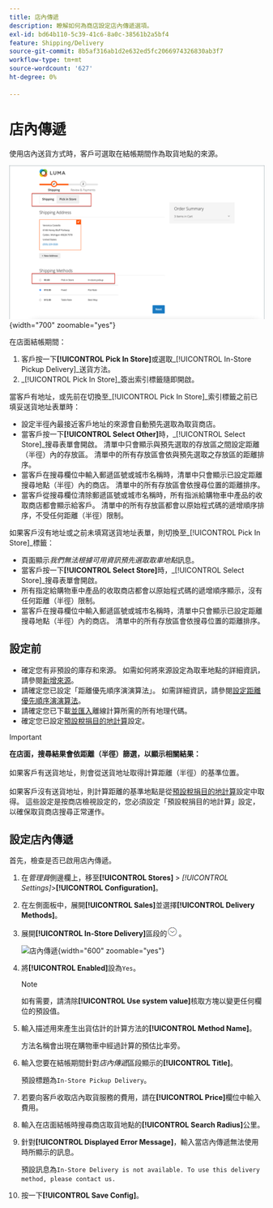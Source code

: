 ```yaml
---
title: 店內傳遞
description: 瞭解如何為商店設定店內傳遞選項。
exl-id: bd64b110-5c39-41c6-8a0c-38561b2a5bf4
feature: Shipping/Delivery
source-git-commit: 8b5af316ab1d2e632ed5fc2066974326830ab3f7
workflow-type: tm+mt
source-wordcount: '627'
ht-degree: 0%

---
```


# 店內傳遞

使用店內送貨方式時，客戶可選取在結帳期間作為取貨地點的來源。

![結帳時的店內傳遞方法](./assets/luma-in-store-example.png){width="700" zoomable="yes"}

在店面結帳期間：

1. 客戶按一下&#x200B;**[!UICONTROL Pick In Store]**&#x200B;或選取&#x200B;_[!UICONTROL In-Store Pickup Delivery]_送貨方法。
1. _[!UICONTROL Pick In Store]_簽出索引標籤隨即開啟。

當客戶有地址，或先前在切換至&#x200B;_[!UICONTROL Pick In Store]_索引標籤之前已填妥送貨地址表單時：

- 設定半徑內最接近客戶地址的來源會自動預先選取為取貨商店。
- 當客戶按一下&#x200B;**[!UICONTROL Select Other]**&#x200B;時，_[!UICONTROL Select Store]_搜尋表單會開啟。 清單中只會顯示與預先選取的存放區之間設定距離（半徑）內的存放區。 清單中的所有存放區會依與預先選取之存放區的距離排序。
- 當客戶在搜尋欄位中輸入郵遞區號或城市名稱時，清單中只會顯示已設定距離搜尋地點（半徑）內的商店。 清單中的所有存放區會依搜尋位置的距離排序。
- 當客戶從搜尋欄位清除郵遞區號或城市名稱時，所有指派給購物車中產品的收取商店都會顯示給客戶。 清單中的所有存放區都會以原始程式碼的遞增順序排序，不受任何距離（半徑）限制。

如果客戶沒有地址或之前未填寫送貨地址表單，則切換至&#x200B;_[!UICONTROL Pick In Store]_標籤：

- 頁面顯示&#x200B;_我們無法根據可用資訊預先選取取車地點_&#x200B;訊息。
- 當客戶按一下&#x200B;**[!UICONTROL Select Store]**&#x200B;時，_[!UICONTROL Select Store]_搜尋表單會開啟。
- 所有指定給購物車中產品的收取商店都會以原始程式碼的遞增順序顯示，沒有任何距離（半徑）限制。
- 當客戶在搜尋欄位中輸入郵遞區號或城市名稱時，清單中只會顯示已設定距離搜尋地點（半徑）內的商店。 清單中的所有存放區會依搜尋位置的距離排序。

## 設定前

- 確定您有非預設的庫存和來源。 如需如何將來源設定為取車地點的詳細資訊，請參閱[新增來源](../inventory-management/sources-add.md)。
- 請確定您已設定「距離優先順序演演算法」。 如需詳細資訊，請參閱[設定距離優先順序演演算法](../inventory-management/distance-priority-algorithm.md)。
- 請確定您已下載[並匯入](../inventory-management/cli.md#import-geocodes)離線計算所需的所有地理代碼。
- 確定您已設定[預設稅捐目的地計算](../configuration-reference/sales/tax.md#default-tax-destination-calculation)設定。

>[!IMPORTANT]
>
>**在店面，搜尋結果會依距離（半徑）篩選，以顯示相關結果：**<br><br>
>如果客戶有送貨地址，則會從送貨地址取得計算距離（半徑）的基準位置。<br><br>
>如果客戶沒有送貨地址，則計算距離的基準地點是從[預設稅捐目的地計算](../configuration-reference/sales/tax.md#default-tax-destination-calculation)設定中取得。 這些設定是按商店檢視設定的，您必須設定「預設稅捐目的地計算」設定，以確保取貨商店搜尋正常運作。

## 設定店內傳遞

首先，檢查是否已啟用店內傳遞。

1. 在&#x200B;_管理員_&#x200B;側邊欄上，移至&#x200B;**[!UICONTROL Stores]** > _[!UICONTROL Settings]_>**[!UICONTROL Configuration]**。

1. 在左側面板中，展開&#x200B;**[!UICONTROL Sales]**&#x200B;並選擇&#x200B;**[!UICONTROL Delivery Methods]**。

1. 展開&#x200B;**[!UICONTROL In-Store Delivery]**&#x200B;區段的![擴充選擇器](../assets/icon-display-expand.png)。

   ![店內傳遞](../configuration-reference/sales/assets/delivery-methods-in-store-delivery.png){width="600" zoomable="yes"}

1. 將&#x200B;**[!UICONTROL Enabled]**&#x200B;設為`Yes`。

   >[!NOTE]
   >
   >如有需要，請清除&#x200B;**[!UICONTROL Use system value]**&#x200B;核取方塊以變更任何欄位的預設值。

1. 輸入描述用來產生出貨估計的計算方法的&#x200B;**[!UICONTROL Method Name]**。

   方法名稱會出現在購物車中經過計算的預估比率旁。

1. 輸入您要在結帳期間針對&#x200B;_店內傳遞_&#x200B;區段顯示的&#x200B;**[!UICONTROL Title]**。

   預設標題為`In-Store Pickup Delivery`。

1. 若要向客戶收取店內取貨服務的費用，請在&#x200B;**[!UICONTROL Price]**&#x200B;欄位中輸入費用。

1. 輸入在店面結帳時搜尋商店取貨地點的&#x200B;**[!UICONTROL Search Radius]**&#x200B;公里。

1. 針對&#x200B;**[!UICONTROL Displayed Error Message]**，輸入當店內傳遞無法使用時所顯示的訊息。

   預設訊息為`In-Store Delivery is not available. To use this delivery method, please contact us.`

1. 按一下&#x200B;**[!UICONTROL Save Config]**。
